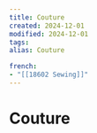 ```yaml
---
title: Couture
created: 2024-12-01
modified: 2024-12-01
tags: 
alias: Couture

french:
- "[[18602 Sewing]]"
---
```

# Couture
